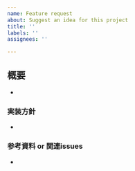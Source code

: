 ```yaml
---
name: Feature request
about: Suggest an idea for this project
title: ''
labels: ''
assignees: ''

---
```


## 概要
* 

### 実装方針
* 

### 参考資料 or 関連issues
* 
